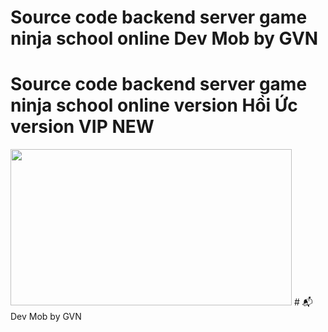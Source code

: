 # Source code backend server game ninja school online Dev Mob by GVN
# Source code backend server game ninja school online version Hồi Ức version VIP NEW
<img width="450" height="250" src="https://ninjaschool.org/images/slide-01.png">
# 📬 Dev Mob by GVN
